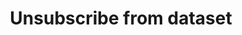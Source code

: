 ---
title: Unsubscribe from dataset
excerpt: >-
  Delete webhook subscription associated with the currently authenticated user
  and to a given dataset.
api:
  file: data-world.json
  operationId: unsubscribeFromDataset
hidden: false
---